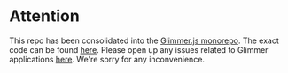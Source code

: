 # Attention

This repo has been consolidated into the [Glimmer.js monorepo](https://github.com/glimmerjs/glimmer.js). The exact code can be found [here](https://github.com/glimmerjs/glimmer.js/tree/master/packages/%40glimmer/blueprint). Please open up any issues related to Glimmer applications [here](https://github.com/glimmerjs/glimmer.js/issues). We're sorry for any inconvenience.